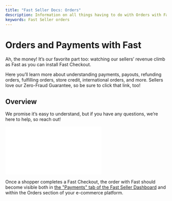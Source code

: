 ```yaml
---
title: "Fast Seller Docs: Orders"
description: Information on all things having to do with Orders with Fast.
keywords: Fast Seller orders
---
```


# Orders and Payments with Fast

Ah, the money! It’s our favorite part too: watching our sellers’ revenue climb as Fast as you can install Fast Checkout.

Here you’ll learn more about understanding payments, payouts, refunding orders, fulfilling orders, store credit, international orders, and more. Sellers love our Zero-Fraud Guarantee, so be sure to click that link, too!

## Overview

We promise it’s easy to understand, but if you have any questions, we’re here to help, so reach out!

<embed src="/reusables/for-developers/_platform_all_payments_order_quick_summary.md" />

Once a shopper completes a Fast Checkout, the order with Fast should become visible both in [the "Payments" tab of the Fast Seller Dashboard](https://fast.co/business/dash/payments) and within the Orders section of your e-commerce platform.
